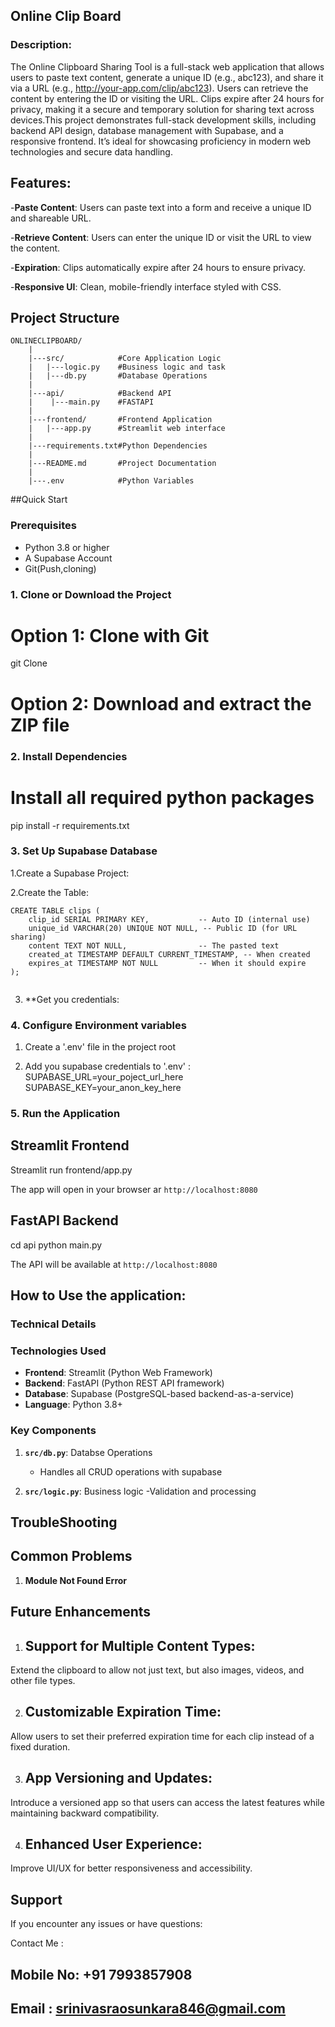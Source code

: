## Online Clip Board

### Description:
The Online Clipboard Sharing Tool is a full-stack web application that allows users to paste text content, generate a unique ID (e.g., abc123), and share it via a URL (e.g., http://your-app.com/clip/abc123). Users can retrieve the content by entering the ID or visiting the URL. Clips expire after 24 hours for privacy, making it a secure and temporary solution for sharing text across devices.This project demonstrates full-stack development skills, including backend API design, database management with Supabase, and a responsive frontend. It’s ideal for showcasing proficiency in modern web technologies and secure data handling.

## Features:
-**Paste Content**: Users can paste text into a form and receive a unique ID and shareable URL.

-**Retrieve Content**: Users can enter the unique ID or visit the URL to view the content.

-**Expiration**: Clips automatically expire after 24 hours to ensure privacy.

-**Responsive UI**: Clean, mobile-friendly interface styled with CSS.

## Project Structure
```
ONLINECLIPBOARD/
    |
    |---src/            #Core Application Logic
    |   |---logic.py    #Business logic and task
    |   |---db.py       #Database Operations
    |
    |---api/            #Backend API
    |    |---main.py    #FASTAPI
    |
    |---frontend/       #Frontend Application
    |   |---app.py      #Streamlit web interface
    |
    |---requirements.txt#Python Dependencies
    |
    |---README.md       #Project Documentation
    |
    |---.env            #Python Variables
```
##Quick Start


### Prerequisites

- Python 3.8 or higher
- A Supabase Account
- Git(Push,cloning)

### 1. Clone or Download the Project

# Option 1: Clone with Git
git Clone <repository-url>

# Option 2: Download and extract the ZIP file

### 2. Install Dependencies

# Install all required python packages
pip install -r requirements.txt

### 3. Set Up Supabase Database

1.Create a Supabase Project:

2.Create the Table:

```
CREATE TABLE clips (
    clip_id SERIAL PRIMARY KEY,           -- Auto ID (internal use)
    unique_id VARCHAR(20) UNIQUE NOT NULL, -- Public ID (for URL sharing)
    content TEXT NOT NULL,                -- The pasted text
    created_at TIMESTAMP DEFAULT CURRENT_TIMESTAMP, -- When created
    expires_at TIMESTAMP NOT NULL         -- When it should expire
);


```

3. **Get you credentials:

### 4. Configure Environment variables

1. Create a '.env' file in the project root

2. Add you supabase credentials to '.env' :
SUPABASE_URL=your_poject_url_here
SUPABASE_KEY=your_anon_key_here

### 5. Run the Application

## Streamlit Frontend
Streamlit run frontend/app.py

The app will open in your browser ar `http://localhost:8080`

## FastAPI Backend

cd api
python main.py

The API will be available at `http://localhost:8080`

## How to Use the application:


### Technical Details

### Technologies Used

- **Frontend**: Streamlit (Python Web Framework)
- **Backend**: FastAPI (Python REST API framework)
- **Database**: Supabase (PostgreSQL-based backend-as-a-service)
- **Language**: Python 3.8+

### Key Components

1. **`src/db.py`**: Databse Operations
    - Handles all CRUD operations with supabase

2. **`src/logic.py`**: Business logic 
    -Validation and processing

## TroubleShooting


## Common Problems
1. **Module Not Found Error**

## Future Enhancements

1. ## Support for Multiple Content Types:

Extend the clipboard to allow not just text, but also images, videos, and other file types.

2. ## Customizable Expiration Time:

Allow users to set their preferred expiration time for each clip instead of a fixed duration.

3. ## App Versioning and Updates:

Introduce a versioned app so that users can access the latest features while maintaining backward compatibility.

4. ## Enhanced User Experience:

Improve UI/UX for better responsiveness and accessibility.

## Support

If you encounter any issues or have questions:

Contact Me : 
## Mobile No: +91 7993857908
## Email : srinivasraosunkara846@gmail.com
